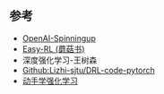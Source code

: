 参考
----

* [OpenAI-Spinningup](https://spinningup.openai.com/en/latest/algorithms/sac.html)
* [Easy-RL (蘑菇书)]()
* 深度强化学习-王树森
* [Github:Lizhi-sjtu/DRL-code-pytorch](https://github.com/Lizhi-sjtu/DRL-code-pytorch/blob/main/2.Actor-Critic/README.md)
* [动手学强化学习](https://hrl.boyuai.com/chapter/2/dqn%E7%AE%97%E6%B3%95)
